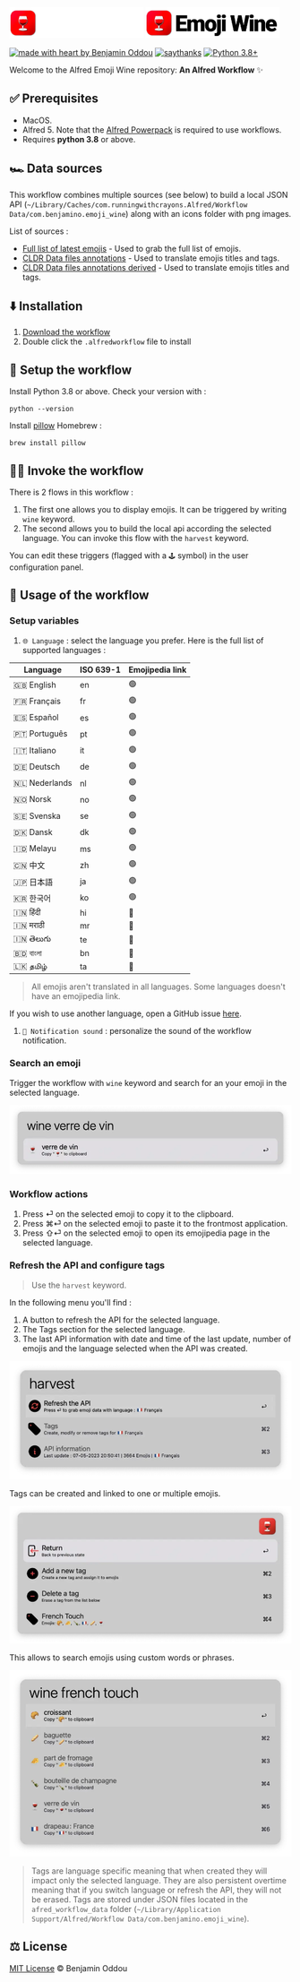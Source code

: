 <img src="public/icon_dark_mode.webp#gh-dark-mode-only" alt="logo-dark" height="55"/>
<img src="public/icon_light_mode.webp#gh-light-mode-only" alt="logo-light" height="55"/>

[![made with heart by Benjamin Oddou](https://img.shields.io/badge/made%20with%20%E2%99%A5%20by-benjamin%20oddou-ff2f35.svg?style=flat)](https://github.com/BenjaminOddou)
[![saythanks](https://img.shields.io/badge/say-thanks-bf0001.svg?style=flat)](https://saythanks.io/to/BenjaminOddou)
[![Python 3.8+](https://img.shields.io/badge/python-3.8+-7f0000.svg)](https://www.python.org/downloads/macos/)

Welcome to the Alfred Emoji Wine repository: **An Alfred Workflow** ✨

## ✅ Prerequisites

* MacOS.
* Alfred 5. Note that the [Alfred Powerpack](https://www.alfredapp.com/powerpack/) is required to use workflows.
* Requires **python 3.8** or above.

## 🏎️ Data sources

This workflow combines multiple sources (see below) to build a local JSON API (`~/Library/Caches/com.runningwithcrayons.Alfred/Workflow Data/com.benjamino.emoji_wine`) along with an icons folder with png images.

List of sources :
* [Full list of latest emojis](https://unicode.org/Public/emoji/latest/emoji-test.txt) - Used to grab the full list of emojis.
* [CLDR Data files annotations](https://github.com/unicode-org/cldr/tree/main/common/annotations) - Used to translate emojis titles and tags.
* [CLDR Data files annotations derived](https://github.com/unicode-org/cldr/tree/main/common/annotationsDerived) - Used to translate emojis titles and tags.

## ⬇️ Installation

1. [Download the workflow](https://github.com/BenjaminOddou/alfred-emoji-wine/releases/latest)
2. Double click the `.alfredworkflow` file to install

## 🧰 Setup the workflow

Install Python 3.8 or above. Check your version with :

```shell
python --version
```

Install [pillow](https://formulae.brew.sh/formula/pillowusing) Homebrew :

```shell
brew install pillow
```

## 🧙‍♂️ Invoke the workflow

There is 2 flows in this workflow :

1. The first one allows you to display emojis. It can be triggered by writing `wine` keyword.
2. The second allows you to build the local api according the selected language. You can invoke this flow with the `harvest` keyword.

You can edit these triggers (flagged with a `🕹️` symbol) in the user configuration panel.

## 🤖 Usage of the workflow

### Setup variables

1. `🌐 Language` : select the language you prefer. Here is the full list of supported languages :

| Language        | ISO 639-1 | Emojipedia link |
| --------------- | --------- | --------------- |
| 🇬🇧 English    | en        | 🟢             |
| 🇫🇷 Français   | fr        | 🟢             |
| 🇪🇸 Español    | es        | 🟢             |
| 🇵🇹 Português  | pt        | 🟢             |
| 🇮🇹 Italiano   | it        | 🟢             |
| 🇩🇪 Deutsch    | de        | 🟢             |
| 🇳🇱 Nederlands | nl        | 🟢             |
| 🇳🇴 Norsk      | no        | 🟢             |
| 🇸🇪 Svenska    | se        | 🟢             |
| 🇩🇰 Dansk      | dk        | 🟢             |
| 🇮🇩 Melayu     | ms        | 🟢             |
| 🇨🇳 中文         | zh        | 🟢            |
| 🇯🇵 日本語        | ja        | 🟢            |
| 🇰🇷 한국어        | ko        | 🟢             |
| 🇮🇳 हिंदी      | hi        | 🔴              |
| 🇮🇳 मराठी      | mr        | 🔴              |
| 🇮🇳 తెలుగు     | te        | 🔴              |
| 🇧🇩 বাংলা      | bn        | 🔴              |
| 🇱🇰 தமிழ்      | ta        | 🔴              |

> All emojis aren't translated in all languages. Some languages doesn't have an emojipedia link.

If you wish to use another language, open a GitHub issue [here](https://github.com/BenjaminOddou/alfred-emoji-wine/issues/new).

1. `🎷 Notification sound` : personalize the sound of the workflow notification.

### Search an emoji

Trigger the workflow with `wine` keyword and search for an your emoji in the selected language.

![search](public/search.webp)

### Workflow actions

1. Press ⏎ on the selected emoji to copy it to the clipboard.
2. Press ⌘⏎ on the selected emoji to paste it to the frontmost application.
3. Press ⇧⏎ on the selected emoji to open its emojipedia page in the selected language.

### Refresh the API and configure tags

> Use the `harvest` keyword.

In the following menu you'll find :
1. A button to refresh the API for the selected language.
2. The Tags section for the selected language.
3. The last API information with date and time of the last update, number of emojis and the language selected when the API was created.

![harvest](public/harvest.webp)

Tags can be created and linked to one or multiple emojis.

![tag](public/tag.webp)

This allows to search emojis using custom words or phrases.

![search_tag](public/search_tag.webp)

> Tags are language specific meaning that when created they will impact only the selected language. They are also persistent overtime meaning that if you switch language or refresh the API, they will not be erased. Tags are stored under JSON files located in the `afred_workflow_data` folder (`~/Library/Application Support/Alfred/Workflow Data/com.benjamino.emoji_wine`).

## ⚖️ License

[MIT License](LICENSE) © Benjamin Oddou
